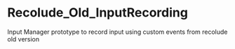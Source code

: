# Recolude_Old_InputRecording
Input Manager prototype to record input using custom events from recolude old version
